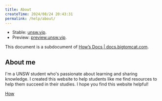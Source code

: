 ```yaml
---
title: About
createTime: 2024/08/24 20:43:31
permalink: /help/about/
---
```


- Stable: [unsw.vip](https://www.unsw.vip/).
- Preview: [preview.unsw.vip](https://preview.unsw.vip/).

This document is a subdocument of [How’s Docs | docs.bigtomcat.com](https://docs.bigtomcat.com/).

## About me

I'm a UNSW student who's passionate about learning and sharing knowledge. I created this website to help students like me find resources to help them succeed in their studies. I hope you find this website helpful!

[How](https://www.bigtomcat.com/)
